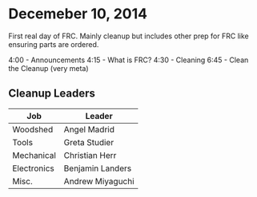 Decemeber 10, 2014
==================
First real day of FRC. Mainly cleanup but includes other prep for FRC like ensuring parts are ordered.

4:00 - Announcements
4:15 - What is FRC?
4:30 - Cleaning
6:45 - Clean the Cleanup (very meta)

Cleanup Leaders
--------------------------
Job         |Leader
------------|--------------
Woodshed    |  Angel Madrid
Tools       |  Greta Studier
Mechanical  |  Christian Herr
Electronics |  Benjamin Landers
Misc.       |  Andrew Miyaguchi

